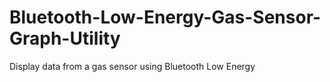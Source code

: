 # Bluetooth-Low-Energy-Gas-Sensor-Graph-Utility
Display data from a gas sensor using Bluetooth Low Energy
